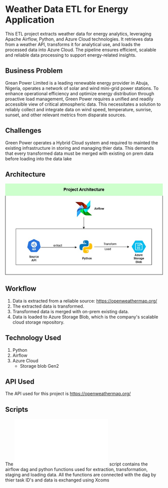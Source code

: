 # Weather Data ETL for Energy Application

This ETL project extracts weather data for energy analytics, leveraging Apache Airflow, Python, and Azure Cloud technologies. It retrieves data from a weather API, transforms it for analytical use, and loads the processed data into Azure Cloud. The pipeline ensures efficient, scalable and reliable data processing to support energy-related insights.


## Business Problem

Grean Power Limited is a leading renewable energy provider in Abuja, Nigeria, operates a network of solar and wind mini-grid power stations. 
To enhance operational efficiency and optimize energy distribution through proactive load management, Green Power requires a unified and readily accessible view of critical atmospheric data. 
This necessitates a solution to reliably collect and integrate data on wind speed, temperature, sunrise, sunset, and other relevant metrics from disparate sources. 

## Challenges

Green Power operates a Hybrid Cloud system and required to mainted the existing infrastructure in storing and managing thier data.
This demands that every transformed data must be merged with existing on prem data before loading into the data lake

## Architecture
![Project Architecture](architecture.jpg)


## Workflow
1. Data is extracted from a reliable source: https://openweathermap.org/
2. The extracted data is transformed.
3. Transformed data is merged with on-prem existing data.
4. Data is loaded to Azure Storage Blob, which is the company's scalable cloud storage repository.

## Technology Used
1. Python
2. Airflow
3. Azure Cloud
   - Storage blob Gen2

## API Used
The API used for this project is https://openweathermap.org/

## Scripts
The ![ETL](etl.py) script contains the airflow dag and python functions used for extraction, transformation, staging and loading data.
All  the functions are connected with the dag by thier task ID's and data is exchanged using Xcoms

